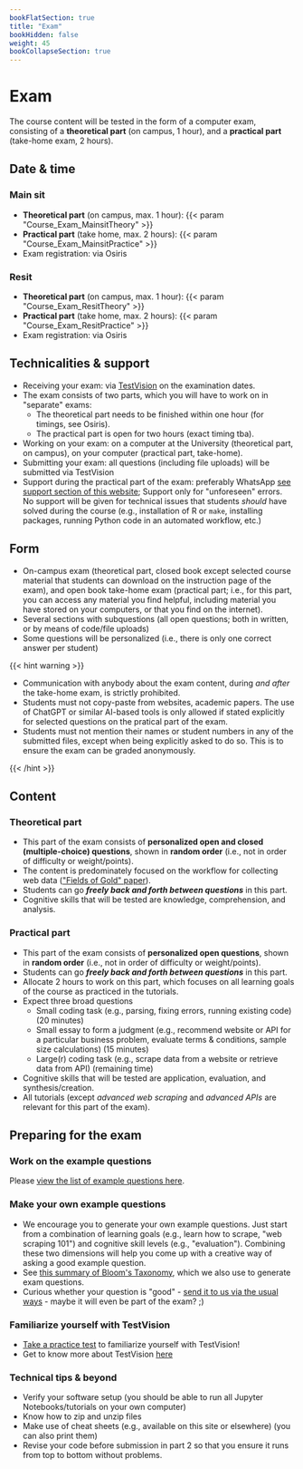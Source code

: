 ```yaml
---
bookFlatSection: true
title: "Exam"
bookHidden: false
weight: 45
bookCollapseSection: true
---
```


# Exam

The course content will be tested in the form of a computer exam, consisting of a __theoretical part__ (on campus, 1 hour), and a __practical part__ (take-home exam, 2 hours). 

## Date & time

### Main sit

- __Theoretical part__ (on campus, max. 1 hour): {{< param "Course_Exam_MainsitTheory" >}}
- __Practical part__ (take home, max. 2 hours): {{< param "Course_Exam_MainsitPractice" >}}
- Exam registration: via Osiris
<!--- Time: __9.00am - 12pm (i.e., 11.59am + 1 minute)__ (Amsterdam time, you can start when you want, but *must* submit before the deadline)-->

### Resit

- __Theoretical part__ (on campus, max. 1 hour): {{< param "Course_Exam_ResitTheory" >}}
- __Practical part__ (take home, max. 2 hours): {{< param "Course_Exam_ResitPractice" >}}
- Exam registration: via Osiris

<!--- Time: __9.00am - 12pm (i.e., 11.59am + 1 minute)__ (Amsterdam time, you can start when you want, but *must* submit before the deadline)-->

## Technicalities & support

- Receiving your exam: via [TestVision](https://TilburgU.testvision.nl/online/kandidaten) on the examination dates.
- The exam consists of two parts, which you will have to work on in "separate" exams:
  - The theoretical part needs to be finished within one hour (for timings, see Osiris).
  - The practical part is open for two hours (exact timing tba).
- Working on your exam: on a computer at the University (theoretical part, on campus), on your computer (practical part, take-home).
- Submitting your exam: all questions (including file uploads) will be submitted via TestVision
- Support during the practical part of the exam: preferably WhatsApp [see support section of this website](/docs/course/support); Support only for "unforeseen" errors. No support will be given for technical issues that students *should* have solved during the course (e.g., installation of R or `make`, installing packages, running Python code in an automated workflow, etc.)


## Form

- On-campus exam (theoretical part, closed book except selected course material that students can download on the instruction page of the exam), and open book take-home exam (practical part; i.e., for this part, you can access any material you find helpful, including material you have stored on your computers, or that you find on the internet).
- Several sections with subquestions (all open questions; both in written, or by means of code/file uploads)
- Some questions will be personalized (i.e., there is only one correct answer per student)

{{< hint warning >}}

- Communication with anybody about the exam content, during *and after* the take-home exam, is strictly prohibited.
- Students must not copy-paste from websites, academic papers. The use of ChatGPT or similar AI-based tools is only allowed if stated explicitly for selected questions on the pratical part of the exam.
- Students must not mention their names or student numbers in any of the submitted files, except when being explicitly asked to do so. This is to ensure the exam can be graded anonymously.

{{< /hint >}}


## Content

### Theoretical part

- This part of the exam consists of __personalized open and closed (multiple-choice) questions__, shown in __random order__ (i.e., not in order of difficulty or weight/points).
- The content is predominately focused on the workflow for collecting web data (["Fields of Gold" paper](https://doi.org/10.1177%2F00222429221100750)).  
- Students can go __*freely back and forth between questions*__ in this part.
- Cognitive skills that will be tested are knowledge, comprehension, and analysis.

### Practical part

- This part of the exam consists of __personalized open questions__, shown in __random order__ (i.e., not in order of difficulty or weight/points).
- Students can go __*freely back and forth between questions*__ in this part.
- Allocate 2 hours to work on this part, which focuses on all learning goals of the course as practiced in the tutorials. 
- Expect three broad questions
  - Small coding task (e.g., parsing, fixing errors, running existing code) (20 minutes)
  - Small essay to form a judgment (e.g., recommend website or API for a particular business problem, evaluate terms & conditions, sample size calculations) (15 minutes)
  - Large(r) coding task (e.g., scrape data from a website or retrieve data from API) (remaining time)
- Cognitive skills that will be tested are application, evaluation, and synthesis/creation.
- All tutorials (except *advanced web scraping* and *advanced APIs* are relevant for this part of the exam).

## Preparing for the exam

### Work on the example questions

Please [view the list of example questions here](examplequestions).

### Make your own example questions

- We encourage you to generate your own example questions. Just start from a combination of learning goals (e.g., learn how to scrape, "web scraping 101") and cognitive skill levels (e.g., "evaluation"). Combining these two dimensions will help you come up with a creative way of asking a good example question.
- See [this summary of Bloom's Taxonomy](https://mygrowthmindsethome.files.wordpress.com/2019/03/blooms-taxonomy.pdf), which we also use to generate exam questions.
- Curious whether your question is "good" - [send it to us via the usual ways](../course/support) - maybe it will even be part of the exam? ;)

### Familiarize yourself with TestVision

- [Take a practice test](https://oefentoetsen.testvision.nl/online/fe/login_ot.htm?campagne=tlb_demo_eng&taal=2) to familiarize yourself with TestVision!
- Get to know more about TestVision [here](https://www.tilburguniversity.edu/students/studying/exams/e-assessment/testvision)

### Technical tips & beyond

- Verify your software setup (you should be able to run all Jupyter Notebooks/tutorials on your own computer)
- Know how to zip and unzip files
- Make use of cheat sheets (e.g., available on this site or elsewhere) (you can also print them)
- Revise your code before submission in part 2 so that you ensure it runs from top to bottom without problems.

<!--
{{< hint info >}}
__Stay up-to-date__

As we develop the exam questions, please keep an eye on the content of this page for important updates (e.g., about the questions asked, any new tips & tricks that will help you work on the questions, any example questions, etc.)

{{< /hint >}}
-->
